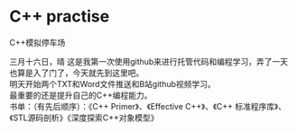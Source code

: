 # C++ practise
C++模拟停车场

三月十六日，晴
这是我第一次使用github来进行托管代码和编程学习，弄了一天也算是入了门了，今天就先到这里吧。<br>
明天开始两个TXT和Word文件推送和B站github视频学习。<br>
最重要的还是提升自己的C++编程能力。<br>
书单：（有先后顺序）：《C++ Primer》、《Effective C++》、《C++ 标准程序库》、《STL源码剖析》《深度探索C++对象模型》<br>

